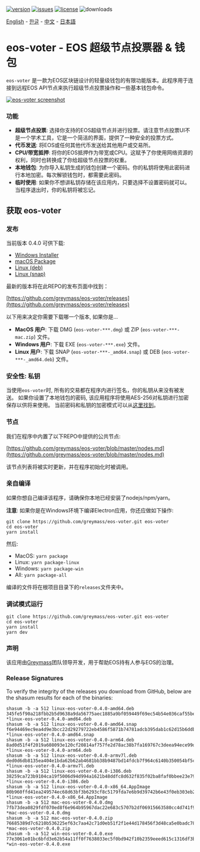 [![version](https://img.shields.io/github/release/greymass/eos-voter/all.svg)](https://github.com/greymass/eos-voter/releases)
[![issues](https://img.shields.io/github/issues/greymass/eos-voter.svg)](https://github.com/greymass/eos-voter/issues)
[![license](https://img.shields.io/badge/license-MIT-blue.svg)](https://raw.githubusercontent.com/greymass/eos-voter/master/LICENSE)
![downloads](https://img.shields.io/github/downloads/greymass/eos-voter/total.svg)

[English](https://github.com/greymass/eos-voter/blob/master/README.md) - [한글](https://github.com/greymass/eos-voter/blob/master/README.kr.md) - [中文](https://github.com/greymass/eos-voter/blob/master/README.zh.md) - [日本語](https://github.com/greymass/eos-voter/blob/master/README.ja.md)

# eos-voter - EOS 超级节点投票器 & 钱包

`eos-voter` 是一款为EOS区块链设计的轻量级钱包的有限功能版本。此程序用于连接到远程EOS API节点来执行超级节点投票操作和一些基本钱包命令。

[![eos-voter screenshot](https://raw.githubusercontent.com/greymass/eos-voter/master/eos-voter.png)](https://raw.githubusercontent.com/greymass/eos-voter/master/eos-voter.png)

### 功能

- **超级节点投票**: 选择你支持的EOS超级节点并进行投票。请注意节点投票UI不是一个学术工具，它是一个简洁的界面，提供了一种安全的投票方式。
- **代币发送**: 将EOS或任何其他代币发送给其他用户或交易所。
- **CPU/带宽抵押**: 将你的EOS抵押作为带宽或CPU。这赋予了你使用网络资源的权利，同时也转换成了你给超级节点投票的权重。
- **本地钱包**: 为你导入私钥生成的钱包创建一个密码。你的私钥将使用此密码进行本地加密。每次解锁钱包时，都需要此密码。
- **临时使用**: 如果你不想讲私钥存储在该应用内，只要选择不设置密码就可以。当程序退出时，你的私钥将被忘记。

## 获取 eos-voter

### 发布

当前版本 0.4.0 可供下载:

- [Windows Installer](https://github.com/greymass/eos-voter/releases/download/v0.4.0/win-eos-voter-0.4.0.exe)
- [macOS Package](https://github.com/greymass/eos-voter/releases/download/v0.4.0/mac-eos-voter-0.4.0.dmg)
- [Linux (deb)](https://github.com/greymass/eos-voter/releases/download/v0.4.0/linux-eos-voter-0.4.0-amd64.deb)
- [Linux (snap)](https://github.com/greymass/eos-voter/releases/download/v0.4.0/linux-eos-voter-0.4.0-amd64.snap)

最新的版本将在此REPO的发布页面中找到：

[https://github.com/greymass/eos-voter/releases](https://github.com/greymass/eos-voter/releases)

以下用来决定你需要下载哪一个版本, 如果你是...

- **MacOS 用户**: 下载 DMG (`eos-voter-***.dmg`) 或 ZIP (`eos-voter-***-mac.zip`) 文件。
- **Windows 用户**: 下载 EXE (`eos-voter-***.exe`) 文件。
- **Linux 用户**: 下载 SNAP (`eos-voter-***-_amd64.snap`) 或 DEB (`eos-voter-***-_amd64.deb`) 文件。

### 安全性: 私钥

当使用`eos-voter`时, 所有的交易都在程序内进行签名，你的私钥从来没有被发送。 如果你设置了本地钱包的密码, 该应用程序将使用AES-256对私钥进行加密保存以供将来使用。 当前密码和私钥的加密模式可以从[这里找到](https://github.com/aaroncox/eos-voter/blob/master/app/shared/actions/wallet.js#L71-L86)。

### 节点

我们在程序中内置了以下REPO中提供的公共节点:

[https://github.com/greymass/eos-voter/blob/master/nodes.md](https://github.com/greymass/eos-voter/blob/master/nodes.md)

该节点列表将被实时更新，并在程序初始化时被调用。

### 亲自编译

如果你想自己编译该程序，请确保你本地已经安装了nodejs/npm/yarn。

**注意**: 如果你是在Windows环境下编译Electron应用，你还应做如下操作:

```
git clone https://github.com/greymass/eos-voter.git eos-voter
cd eos-voter
yarn install
```

然后:

- MacOS: `yarn package`
- Linux: `yarn package-linux`
- Windows: `yarn package-win`
- All: `yarn package-all`

编译的文件将在根项目目录下的`releases`文件夹中。

### 调试模式运行

```
git clone https://github.com/greymass/eos-voter.git eos-voter
cd eos-voter
yarn install
yarn dev
```

### 声明

该应用由[Greymass](https://greymass.com)团队领导开发，用于帮助EOS持有人参与EOS的治理。

### Release Signatures

To verify the integrity of the releases you download from GitHub, below are the shasum results for each of the binaries:

```
shasum -b -a 512 linux-eos-voter-0.4.0-amd64.deb
345fe5f90a218fbb2b5d9638a9da56775aec1885a9bf059449f69ec54b54e036caf55becd0c05bf126519e82023f8079a2479deaf091de43fe9e2e33dbe7912d *linux-eos-voter-0.4.0-amd64.deb
shasum -b -a 512 linux-eos-voter-0.4.0-amd64.snap
f6e94469ec9ea4d9e3bcc22d29279722eb4586f5871b74781adcb395dab1c62d15b6ddb5b072cd9c23aad6cc2d0138d27e6bd5efcda27c13eae7f99db5f8dc61 *linux-eos-voter-0.4.0-amd64.snap
shasum -b -a 512 linux-eos-voter-0.4.0-arm64.deb
8ad0d51f4f2019a608093e120cf20814af757fe2d78ac38b7fa169767c3deea94ece99d2cabd8b89e3a6bbd10901a81377c5c8dac22c8f34096df5025b06364a *linux-eos-voter-0.4.0-arm64.deb
shasum -b -a 512 linux-eos-voter-0.4.0-armv7l.deb
ded0d6db8135ea404e1bda62b62ab4681bb38b9487bd14fdcb7f964c6140b350054bf5c0ce747c07d5ba975ed1952ba1ec588c3505dc7ff5ec2cfaed5c11f004 *linux-eos-voter-0.4.0-armv7l.deb
shasum -b -a 512 linux-eos-voter-0.4.0-i386.deb
38259ca723b9104ca19f5006d94d994a1621b48ddfc8d632f835f02ba8faf0bbee23e79eccc7736506b91945710aa5d92f0b539250475c0a557662b1e6dfb009 *linux-eos-voter-0.4.0-i386.deb
shasum -b -a 512 linux-eos-voter-0.4.0-x86_64.AppImage
80b960ffd41ea249574ec68d63bf3b6293cf8c5179fda7e6b9d39742b6e43f0eb303eb24f2b99361ce1181c4fc03afd43f370cb33a7945baf482d3eb8076d85a *linux-eos-voter-0.4.0-x86_64.AppImage
shasum -b -a 512 mac-eos-voter-0.4.0.dmg
7fb73dea0829fdf070ed8f6e964b95967dac22e683c5707b2df06915663580cc4d741f9ce0b6da3d374f91ddbab7c18c6632b9573e8eadd35c81e25e0e46ca65 *mac-eos-voter-0.4.0.dmg
shasum -b -a 512 mac-eos-voter-0.4.0.zip
76685389d7c6210b536225ef63c7aa42c71d0eb51f2f1e44d178456f3d48ca5e0badc786bc05af50d7d0ecb5069a8aeabdf7f96d8bcf9916b2099a3377392386 *mac-eos-voter-0.4.0.zip
shasum -b -a 512 win-eos-voter-0.4.0.exe
77e3061e01bc6bfd3e62b54a11ff0f7638033ec5f0bd942f10b2359eeed615c1316df3bed1636d60618a7459bc2c5a2ad23cfdf6065ebd01cdf5b01058d8677b *win-eos-voter-0.4.0.exe
```
